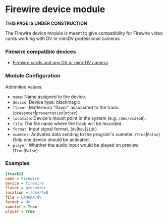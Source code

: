 
Firewire device module
======================

**THIS PAGE IS UNDER CONSTRUCTION**

The Firewire device module is meant to give compatibility for Firewire video cards working with DV or miniDV professional cameras.

### Firewire compatible devices
* [Firewire cards and any DV or mini-DV camera](Devices/Firewire.md)

### Module Configuration
Admmited values:

* `name`: Name assigned to the device.
* `device`: Device type: blackmagic
* `flavor`: Matterhorn "flavor" associated to the track. (`presenter`|`presentation`|`other`)
* `location`: Device's mount point in the system (e.g. `/dev/video0`).
* `file`: The file name where the track will be recorded.
* `format`: Input signal format. (`dv`|`hdv`|`iidc`)
* `vumeter`: Activates data sending to the program's vumeter. (`True`|`False`) Only one device should be activated.
* `player`: Whether the audio input would be played on preview. (`True`|`False`)

### Examples
```ini
[track1]
name = Firewire
device = firewire
flavor = presenter
location = /dev/fw0
file = CAMERA.dv
format = dv
vumeter = True
player = True
```
